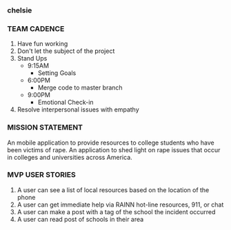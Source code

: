 ### chelsie

### TEAM CADENCE
01. Have fun working
02. Don't let the subject of the project
03. Stand Ups
    - 9:15AM
      * Setting Goals
    - 6:00PM
      * Merge code to master branch
    - 9:00PM
      * Emotional Check-in
04. Resolve interpersonal issues with empathy

### MISSION STATEMENT
An mobile application to provide resources to college students who have been victims of rape.
An application to shed light on rape issues that occur in colleges and universities across America.

### MVP USER STORIES
01. A user can see a list of local resources based on the location of the phone
02. A user can get immediate help via RAINN hot-line resources, 911, or chat
03. A user can make a post with a tag of the school the incident occurred
04. A user can read post of schools in their area





